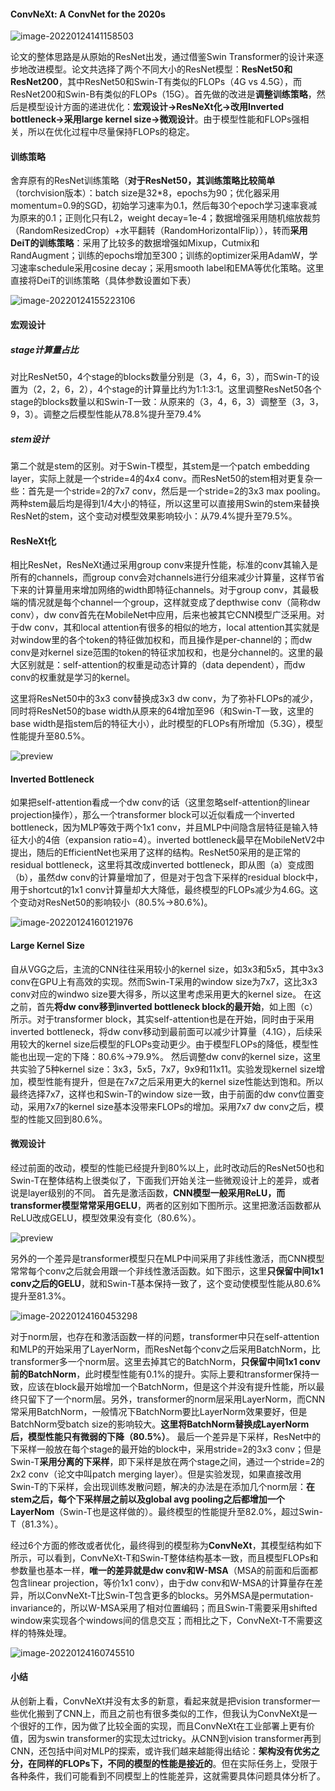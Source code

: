 #### ConvNeXt: A ConvNet for the 2020s

![image-20220124141158503](C:\Users\dyh20200207\AppData\Roaming\Typora\typora-user-images\image-20220124141158503.png)

论文的整体思路是从原始的ResNet出发，通过借鉴Swin Transformer的设计来逐步地改进模型。论文共选择了两个不同大小的ResNet模型：**ResNet50和ResNet200**，其中ResNet50和Swin-T有类似的FLOPs（4G vs 4.5G），而ResNet200和Swin-B有类似的FLOPs（15G）。首先做的改进是**调整训练策略**，然后是模型设计方面的递进优化：**宏观设计->ResNeXt化->改用Inverted bottleneck->采用large kernel size->微观设计**。由于模型性能和FLOPs强相关，所以在优化过程中尽量保持FLOPs的稳定。 

#### 训练策略

舍弃原有的ResNet训练策略（**对于ResNet50，其训练策略比较简单**（torchvision版本）：batch size是32*8，epochs为90；优化器采用momentum=0.9的SGD，初始学习速率为0.1，然后每30个epoch学习速率衰减为原来的0.1；正则化只有L2，weight decay=1e-4；数据增强采用随机缩放裁剪（RandomResizedCrop）+水平翻转（RandomHorizontalFlip）），转而**采用DeiT的训练策略**：采用了比较多的数据增强如Mixup，Cutmix和RandAugment；训练的epochs增加至300；训练的optimizer采用AdamW，学习速率schedule采用cosine decay；采用smooth label和EMA等优化策略。这里直接将DeiT的训练策略（具体参数设置如下表）

![image-20220124155223106](C:\Users\dyh20200207\AppData\Roaming\Typora\typora-user-images\image-20220124155223106.png)

#### 宏观设计

##### stage计算量占比

对比ResNet50，4个stage的blocks数量分别是（3，4，6，3），而Swin-T的设置为（2，2，6，2），4个stage的计算量比约为1:1:3:1。这里调整ResNet50各个stage的blocks数量以和Swin-T一致：从原来的（3，4，6，3）调整至（3，3，9，3）。调整之后模型性能从78.8%提升至79.4%

##### stem设计

第二个就是stem的区别。对于Swin-T模型，其stem是一个patch embedding layer，实际上就是一个stride=4的4x4 conv。而ResNet50的stem相对更复杂一些：首先是一个stride=2的7x7 conv，然后是一个stride=2的3x3 max pooling。两种stem最后均是得到1/4大小的特征，所以这里可以直接用Swin的stem来替换ResNet的stem，这个变动对模型效果影响较小：从79.4%提升至79.5%。

#### ResNeXt化

相比ResNet，ResNeXt通过采用group conv来提升性能，标准的conv其输入是所有的channels，而group conv会对channels进行分组来减少计算量，这样节省下来的计算量用来增加网络的width即特征channels。对于group conv，其最极端的情况就是每个channel一个group，这样就变成了depthwise conv（简称dw conv），dw conv首先在MobileNet中应用，后来也被其它CNN模型广泛采用。对于dw conv，其和local attention有很多的相似的地方，local attention其实就是对window里的各个token的特征做加权和，而且操作是per-channel的；而dw conv是对kernel size范围的token的特征求加权和，也是分channel的。这里的最大区别就是：self-attention的权重是动态计算的（data dependent），而dw conv的权重就是学习的kernel。

这里将ResNet50中的3x3 conv替换成3x3 dw conv，为了弥补FLOPs的减少，同时将ResNet50的base width从原来的64增加至96（和Swin-T一致，这里的base width是指stem后的特征大小），此时模型的FLOPs有所增加（5.3G），模型性能提升至80.5%。

![preview](https://pic4.zhimg.com/v2-ad0191830458a8368bd8fff386708cbf_r.jpg)

#### Inverted Bottleneck

如果把self-attention看成一个dw conv的话（这里忽略self-attention的linear projection操作），那么一个transformer block可以近似看成一个inverted bottleneck，因为MLP等效于两个1x1 conv，并且MLP中间隐含层特征是输入特征大小的4倍（expansion ratio=4）。inverted bottleneck最早在MobileNetV2中提出，随后的EfficientNet也采用了这样的结构。ResNet50采用的是正常的residual bottleneck，这里将其改成inverted bottleneck，即从图（a）变成图（b），虽然dw conv的计算量增加了，但是对于包含下采样的residual block中，用于shortcut的1x1 conv计算量却大大降低，最终模型的FLOPs减少为4.6G。这个变动对ResNet50的影响较小（80.5%->80.6%)。

![image-20220124160121976](C:\Users\dyh20200207\AppData\Roaming\Typora\typora-user-images\image-20220124160121976.png)

#### Large Kernel Size

自从VGG之后，主流的CNN往往采用较小的kernel size，如3x3和5x5，其中3x3 conv在GPU上有高效的实现。然而Swin-T采用的window size为7x7，这比3x3 conv对应的windwo size要大得多，所以这里考虑采用更大的kernel size。 在这之前，首先**将dw conv移到inverted bottleneck block的最开始**，如上图（c）所示。对于transformer block，其实self-attention也是在开始，同时由于采用inverted bottleneck，将dw conv移动到最前面可以减少计算量（4.1G），后续采用较大的kernel size后模型的FLOPs变动更少。由于模型FLOPs的降低，模型性能也出现一定的下降：80.6%->79.9%。 然后调整dw conv的kernel size，这里共实验了5种kernel size：3x3，5x5，7x7，9x9和11x11。实验发现kernel size增加，模型性能有提升，但是在7x7之后采用更大的kernel size性能达到饱和。所以最终选择7x7，这样也和Swin-T的window size一致，由于前面的dw conv位置变动，采用7x7的kernel size基本没带来FLOPs的增加。采用7x7 dw conv之后，模型的性能又回到80.6%。

#### 微观设计

经过前面的改动，模型的性能已经提升到80%以上，此时改动后的ResNet50也和Swin-T在整体结构上很类似了，下面我们开始关注一些微观设计上的差异，或者说是layer级别的不同。 首先是激活函数，**CNN模型一般采用ReLU，而transformer模型常常采用GELU**，两者的区别如下图所示。这里把激活函数都从ReLU改成GELU，模型效果没有变化（80.6%）。

![preview](https://pic1.zhimg.com/v2-26b5573ce3947fe1299b9d0980f5f4a4_r.jpg)

另外的一个差异是transformer模型只在MLP中间采用了非线性激活，而CNN模型常常每个conv之后就会用跟一个非线性激活函数。如下图示，这里**只保留中间1x1 conv之后的GELU**，就和Swin-T基本保持一致了，这个变动使模型性能从80.6%提升至81.3%。

![image-20220124160453298](C:\Users\dyh20200207\AppData\Roaming\Typora\typora-user-images\image-20220124160453298.png)

对于norm层，也存在和激活函数一样的问题，transformer中只在self-attention和MLP的开始采用了LayerNorm，而ResNet每个conv之后采用BatchNorm，比transformer多一个norm层。这里去掉其它的BatchNorm，**只保留中间1x1 conv前的BatchNorm**，此时模型性能有0.1%的提升。实际上要和transformer保持一致，应该在block最开始增加一个BatchNorm，但是这个并没有提升性能，所以最终只留下了一个norm层。另外，transformer的norm层采用LayerNorm，而CNN常采用BatchNorm，一般情况下BatchNorm要比LayerNorm效果要好，但是BatchNorm受batch size的影响较大。**这里将BatchNorm替换成LayerNorm后，模型性能只有微弱的下降（80.5%）**。 最后一个差异是下采样，ResNet中的下采样一般放在每个stage的最开始的block中，采用stride=2的3x3 conv；但是Swin-T**采用分离的下采样**，即下采样是放在两个stage之间，通过一个stride=2的2x2 conv（论文中叫patch merging layer）。但是实验发现，如果直接改用Swin-T的下采样，会出现训练发散问题，解决的办法是在添加几个norm层：**在stem之后，每个下采样层之前以及global avg pooling之后都增加一个LayerNom**（Swin-T也是这样做的）。最终模型的性能提升至82.0%，超过Swin-T（81.3%）。

经过6个方面的修改或者优化，最终得到的模型称为**ConvNeXt**，其模型结构如下所示，可以看到，ConvNeXt-T和Swin-T整体结构基本一致，而且模型FLOPs和参数量也基本一样，**唯一的差异就是dw conv和W-MSA**（MSA的前面和后面都包含linear projection，等价1x1 conv），由于dw conv和W-MSA的计算量存在差异，所以ConvNeXt-T比Swin-T包含更多的blocks。另外MSA是permutation-invariance的，所以W-MSA采用了相对位置编码；而且Swin-T需要采用shifted window来实现各个windows间的信息交互；而相比之下，ConvNeXt-T不需要这样的特殊处理。

![image-20220124160745510](C:\Users\dyh20200207\AppData\Roaming\Typora\typora-user-images\image-20220124160745510.png)

#### 小结

从创新上看，ConvNeXt并没有太多的新意，看起来就是把vision transformer一些优化搬到了CNN上，而且之前也有很多类似的工作，但我认为ConvNeXt是一个很好的工作，因为做了比较全面的实现，而且ConvNeXt在工业部署上更有价值，因为swin transformer的实现太过tricky。从CNN到vision transformer再到CNN，还包括中间对MLP的探索，或许我们越来越能得出结论：**架构没有优劣之分，在同样的FLOPs下，不同的模型的性能是接近的**。但在实际任务上，受限于各种条件，我们可能看到不同模型上的性能差异，这就需要具体问题具体分析了。